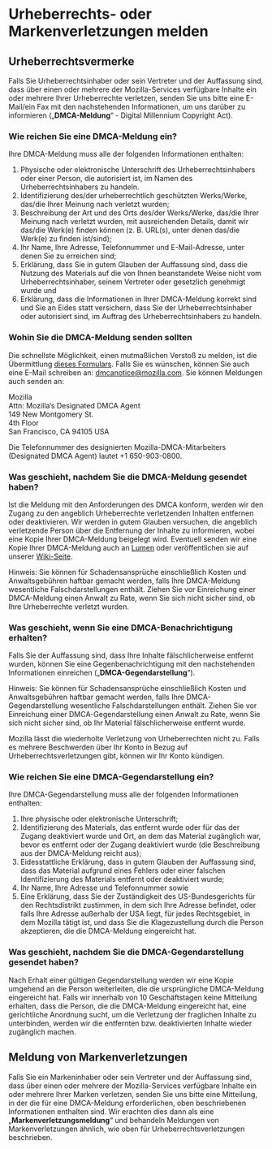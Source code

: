 # Urheberrechts- oder Markenverletzungen melden

## Urheberrechtsvermerke

Falls Sie Urheberrechtsinhaber oder sein Vertreter und der Auffassung sind, dass über einen oder mehrere der Mozilla-Services verfügbare Inhalte ein oder mehrere Ihrer Urheberrechte verletzen, senden Sie uns bitte eine E-Mail/ein Fax mit den nachstehenden Informationen, um uns darüber zu informieren („**DMCA-Meldung**“ - Digital Millennium Copyright Act).

### Wie reichen Sie eine DMCA-Meldung ein?

Ihre DMCA-Meldung muss alle der folgenden Informationen enthalten:

1. Physische oder elektronische Unterschrift des Urheberrechtsinhabers oder einer Person, die autorisiert ist, im Namen des Urheberrechtsinhabers zu handeln.
2. Identifizierung des/der urheberrechtlich geschützten Werks/Werke, das/die Ihrer Meinung nach verletzt wurden;
3. Beschreibung der Art und des Orts des/der Werks/Werke, das/die Ihrer Meinung nach verletzt wurden, mit ausreichenden Details, damit wir das/die Werk(e) finden können (z. B. URL(s), unter denen das/die Werk(e) zu finden ist/sind);
4. Ihr Name, Ihre Adresse, Telefonnummer und E-Mail-Adresse, unter denen Sie zu erreichen sind;
5. Erklärung, dass Sie in gutem Glauben der Auffassung sind, dass die Nutzung des Materials auf die von Ihnen beanstandete Weise nicht vom Urheberrechtsinhaber, seinem Vertreter oder gesetzlich genehmigt wurde und
6. Erklärung, dass die Informationen in Ihrer DMCA-Meldung korrekt sind und Sie an Eides statt versichern, dass Sie der Urheberrechtsinhaber oder autorisiert sind, im Auftrag des Urheberrechtsinhabers zu handeln.

### Wohin Sie die DMCA-Meldung senden sollten

Die schnellste Möglichkeit, einen mutmaßlichen Verstoß zu melden, ist die Übermittlung [dieses Formulars](https://report.mozilla.com/infringement-form). Falls Sie es wünschen, können Sie auch eine E-Mail schreiben an: [dmcanotice@mozilla.com](mailto:dmcanotice@mozilla.com). Sie können Meldungen auch senden an:

Mozilla  
Attn: Mozilla’s Designated DMCA Agent  
149 New Montgomery St.  
4th Floor  
San Francisco, CA 94105 USA  

Die Telefonnummer des designierten Mozilla-DMCA-Mitarbeiters (Designated DMCA Agent) lautet +1 650-903-0800.

### Was geschieht, nachdem Sie die DMCA-Meldung gesendet haben?

Ist die Meldung mit den Anforderungen des DMCA konform, werden wir den Zugang zu den angeblich Urheberrechte verletzenden Inhalten entfernen oder deaktivieren. Wir werden in gutem Glauben versuchen, die angeblich verletzende Person über die Entfernung der Inhalte zu informieren, wobei eine Kopie Ihrer DMCA-Meldung beigelegt wird. Eventuell senden wir eine Kopie Ihrer DMCA-Meldung auch an [Lumen](https://lumendatabase.org/) oder veröffentlichen sie auf unserer [Wiki-Seite](https://wiki.mozilla.org/Legal/Infringement_Notices).

Hinweis: Sie können für Schadensansprüche einschließlich Kosten und Anwaltsgebühren haftbar gemacht werden, falls Ihre DMCA-Meldung wesentliche Falschdarstellungen enthält. Ziehen Sie vor Einreichung einer DMCA-Meldung einen Anwalt zu Rate, wenn Sie sich nicht sicher sind, ob Ihre Urheberrechte verletzt wurden.

### Was geschieht, wenn Sie eine DMCA-Benachrichtigung erhalten?

Falls Sie der Auffassung sind, dass Ihre Inhalte fälschlicherweise entfernt wurden, können Sie eine Gegenbenachrichtigung mit den nachstehenden Informationen einreichen („**DMCA-Gegendarstellung**“).

Hinweis: Sie können für Schadensansprüche einschließlich Kosten und Anwaltsgebühren haftbar gemacht werden, falls Ihre DMCA-Gegendarstellung wesentliche Falschdarstellungen enthält. Ziehen Sie vor Einreichung einer DMCA-Gegendarstellung einen Anwalt zu Rate, wenn Sie sich nicht sicher sind, ob Ihr Material fälschlicherweise entfernt wurde.

Mozilla lässt die wiederholte Verletzung von Urheberrechten nicht zu. Falls es mehrere Beschwerden über Ihr Konto in Bezug auf Urheberrechtsverletzungen gibt, können wir Ihr Konto kündigen.

### Wie reichen Sie eine DMCA-Gegendarstellung ein?

Ihre DMCA-Gegendarstellung muss alle der folgenden Informationen enthalten:

1. Ihre physische oder elektronische Unterschrift;
2. Identifizierung des Materials, das entfernt wurde oder für das der Zugang deaktiviert wurde und Ort, an dem das Material zugänglich war, bevor es entfernt oder der Zugang deaktiviert wurde (die Beschreibung aus der DMCA-Meldung reicht aus);
3. Eidesstattliche Erklärung, dass in gutem Glauben der Auffassung sind, dass das Material aufgrund eines Fehlers oder einer falschen Identifizierung des Materials entfernt oder deaktiviert wurde;
4. Ihr Name, Ihre Adresse und Telefonnummer sowie
5. Eine Erklärung, dass Sie der Zuständigkeit des US-Bundesgerichts für den Rechtsdistrikt zustimmen, in dem sich Ihre Adresse befindet, oder falls Ihre Adresse außerhalb der USA liegt, für jedes Rechtsgebiet, in dem Mozilla tätigt ist, und dass Sie die Klagezustellung durch die Person akzeptieren, die die DMCA-Meldung eingereicht hat.

### Was geschieht, nachdem Sie die DMCA-Gegendarstellung gesendet haben?

Nach Erhalt einer gültigen Gegendarstellung werden wir eine Kopie umgehend an die Person weiterleiten, die die ursprüngliche DMCA-Meldung eingereicht hat. Falls wir innerhalb von 10 Geschäftstagen keine Mitteilung erhalten, dass die Person, die die DMCA-Meldung eingereicht hat, eine gerichtliche Anordnung sucht, um die Verletzung der fraglichen Inhalte zu unterbinden, werden wir die entfernten bzw. deaktivierten Inhalte wieder zugänglich machen.

## Meldung von Markenverletzungen

Falls Sie ein Markeninhaber oder sein Vertreter und der Auffassung sind, dass über einen oder mehrere der Mozilla-Services verfügbare Inhalte ein oder mehrere Ihrer Marken verletzen, senden Sie uns bitte eine Mitteilung, in der die für eine DMCA-Meldung erforderlichen, oben beschriebenen Informationen enthalten sind. Wir erachten dies dann als eine „**Markenverletzungsmeldung**“ und behandeln Meldungen von Markenverletzungen ähnlich, wie oben für Urheberrechtsverletzungen beschrieben.
